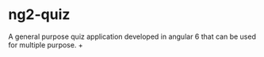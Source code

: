 # ng2-quiz

A general purpose quiz application developed in angular 6 that can be used for multiple purpose.
+
